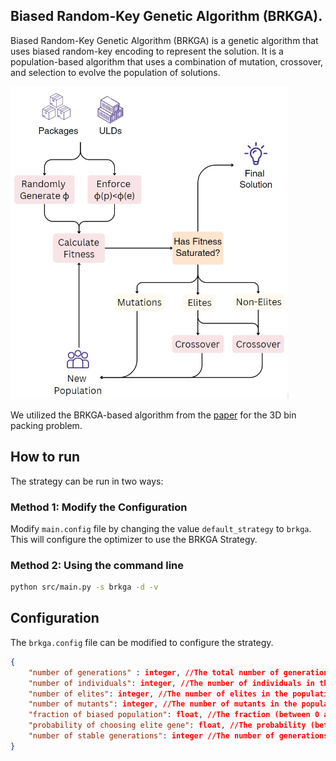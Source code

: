 ## Biased Random-Key Genetic Algorithm (BRKGA).

Biased Random-Key Genetic Algorithm (BRKGA) is a genetic algorithm that uses biased random-key encoding to represent the solution. It is a population-based algorithm that uses a combination of mutation, crossover, and selection to evolve the population of solutions.

<img src="./pipeline.png" alt="Pipeline for BRK Genetic Algorithm" title="Pipeline for BRK Genetic Algorithm" height="500"/>

We utilized the BRKGA-based algorithm from the [paper](https://www.sciencedirect.com/science/article/pii/S0925527313001837) for the 3D bin packing problem.


## How to run

The strategy can be run in two ways:

### Method 1: Modify the Configuration
Modify `main.config` file by changing the value `default_strategy` to `brkga`. This will configure the optimizer to use the BRKGA Strategy. 

### Method 2: Using the command line
```bash
python src/main.py -s brkga -d -v
```

## Configuration
The `brkga.config` file can be modified to configure the strategy.

```json
{
    "number of generations" : integer, //The total number of generations to run the algorithm
    "number of individuals": integer, //The number of individuals in the population
    "number of elites": integer, //The number of elites in the population
    "number of mutants": integer, //The number of mutants in the population
    "fraction of biased population": float, //The fraction (between 0 and 1) of the population that is biased 
    "probability of choosing elite gene": float, //The probability (between 0 and  1) of choosing an elite gene
    "number of stable generations": integer //The number of generations to run without changing the best solution
}
```